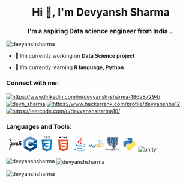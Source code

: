 <h1 align="center">Hi 👋, I'm Devyansh Sharma</h1>
<h3 align="center">I'm a aspiring Data science engineer from India...</h3>

<p align="left"> <img src="https://komarev.com/ghpvc/?username=devyanshsharma&label=Profile%20views&color=0e75b6&style=flat" alt="devyanshsharma" /> </p>

- 🔭 I’m currently working on **Data Science project**

- 🌱 I’m currently learning **R language, Python**

<h3 align="left">Connect with me:</h3>
<p align="left">
<a href="https://www.linkedin.com/in/devyansh-sharma-186a87294/" target="blank"><img align="center" src="https://raw.githubusercontent.com/rahuldkjain/github-profile-readme-generator/master/src/images/icons/Social/linked-in-alt.svg" alt="https://www.linkedin.com/in/devyansh-sharma-186a87294/" height="30" width="40" /></a>
<a href="https://instagram.com/devh_sharma" target="blank"><img align="center" src="https://raw.githubusercontent.com/rahuldkjain/github-profile-readme-generator/master/src/images/icons/Social/instagram.svg" alt="devh_sharma" height="30" width="40" /></a>
<a href="https://www.hackerrank.com/profile/devyanshbu12" target="blank"><img align="center" src="https://raw.githubusercontent.com/rahuldkjain/github-profile-readme-generator/master/src/images/icons/Social/hackerrank.svg" alt="https://www.hackerrank.com/profile/devyanshbu12" height="30" width="40" /></a>
<a href="https://www.leetcode.com/https://leetcode.com/u/devyanshsharma10/" target="blank"><img align="center" src="https://raw.githubusercontent.com/rahuldkjain/github-profile-readme-generator/master/src/images/icons/Social/leet-code.svg" alt="https://leetcode.com/u/devyanshsharma10/" height="30" width="40" /></a>
</p>

<h3 align="left">Languages and Tools:</h3>
<p align="left"> <a href="https://canvasjs.com" target="_blank" rel="noreferrer"> <img src="https://raw.githubusercontent.com/Hardik0307/Hardik0307/master/assets/canvasjs-charts.svg" alt="canvasjs" width="40" height="40"/> </a> <a href="https://www.w3schools.com/cpp/" target="_blank" rel="noreferrer"> <img src="https://raw.githubusercontent.com/devicons/devicon/master/icons/cplusplus/cplusplus-original.svg" alt="cplusplus" width="40" height="40"/> </a> <a href="https://www.w3schools.com/css/" target="_blank" rel="noreferrer"> <img src="https://raw.githubusercontent.com/devicons/devicon/master/icons/css3/css3-original-wordmark.svg" alt="css3" width="40" height="40"/> </a> <a href="https://hadoop.apache.org/" target="_blank" rel="noreferrer"> </a> <a href="https://www.w3.org/html/" target="_blank" rel="noreferrer"> <img src="https://raw.githubusercontent.com/devicons/devicon/master/icons/html5/html5-original-wordmark.svg" alt="html5" width="40" height="40"/> </a> <a href="https://www.java.com" target="_blank" rel="noreferrer"> <img src="https://raw.githubusercontent.com/devicons/devicon/master/icons/java/java-original.svg" alt="java" width="40" height="40"/> </a> <a href="https://www.mysql.com/" target="_blank" rel="noreferrer"> <img src="https://raw.githubusercontent.com/devicons/devicon/master/icons/mysql/mysql-original-wordmark.svg" alt="mysql" width="40" height="40"/> </a> <a href="https://www.postgresql.org" target="_blank" rel="noreferrer"> <img src="https://raw.githubusercontent.com/devicons/devicon/master/icons/postgresql/postgresql-original-wordmark.svg" alt="postgresql" width="40" height="40"/> </a> <a href="https://www.python.org" target="_blank" rel="noreferrer"> <img src="https://raw.githubusercontent.com/devicons/devicon/master/icons/python/python-original.svg" alt="python" width="40" height="40"/> </a> <a href="https://unity.com/" target="_blank" rel="noreferrer"> <img src="https://www.vectorlogo.zone/logos/unity3d/unity3d-icon.svg" alt="unity" width="40" height="40"/> </a> </p>

<p><img align="left" src="https://github-readme-stats.vercel.app/api/top-langs?username=devyanshsharma&show_icons=true&locale=en&layout=compact" alt="devyanshsharma" /></p>

<p>&nbsp;<img align="center" src="https://github-readme-stats.vercel.app/api?username=devyanshsharma&show_icons=true&locale=en" alt="devyanshsharma" /></p>

<p><img align="center" src="https://github-readme-streak-stats.herokuapp.com/?user=devyanshsharma&" alt="devyanshsharma" /></p>

